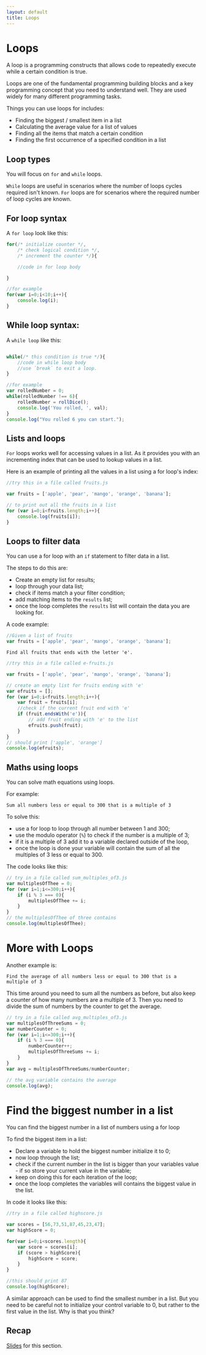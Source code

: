 ```yaml
---
layout: default
title: Loops
---
```

# Loops

A loop is a programming constructs that allows code to repeatedly execute while a certain condition is true.

Loops are one of the fundamental programming building blocks and a key programming concept that you need to understand well. They are used widely for many different programming tasks.

Things you can use loops for includes:

* Finding the biggest / smallest item in a list
* Calculating the average value for a list of values
* Finding all the items that match a certain condition
* Finding the first occurrence of a specified condition in a list

## Loop types

You will focus on `for` and `while` loops.

`While` loops are useful in scenarios where the number of loops cycles required isn't known. `For` loops are for scenarios where the required number of loop cycles are known.

## For loop syntax

A `for loop` look like this:

```javascript
for(/* initialize counter */,
    /* check logical condition */,
    /* increment the counter */){

    //code in for loop body

}

//for example
for(var i=0;i<10;i++){
    console.log(i);
}

```

## While loop syntax:

A `while loop` like this:

```javascript

while(/* this condition is true */){
    //code in while loop body
    //use `break` to exit a loop.
}

//for example
var rolledNumber = 0;
while(rolledNumber !== 6){
    rolledNumber = rollDice();
    console.log('You rolled, ', val);
}
console.log("You rolled 6 you can start.");

```

## Lists and loops

`For` loops works well for accessing values in a list. As it provides you with an incrementing index that can be used to lookup values in a list.

Here is an example of printing all the values in a list using a for loop's index:

```javascript
//try this in a file called fruits.js

var fruits = ['apple', 'pear', 'mango', 'orange', 'banana'];

// to print out all the fruits in a list
for (var i=0;i<fruits.length;i++){
    console.log(fruits[i]);
}

```

## Loops to filter data

You can use a for loop with an `if` statement to filter data in a list.  

The steps to do this are:

* Create an empty list for results;
* loop through your data list;
* check if items match a your filter condition;
* add matching items to the `results` list;
* once the loop completes the `results` list will contain the data you are looking for.

A code example:

```javascript
//Given a list of fruits
var fruits = ['apple', 'pear', 'mango', 'orange', 'banana'];
```

`Find all fruits that ends with the letter 'e'.`

```javascript
//try this in a file called e-fruits.js

var fruits = ['apple', 'pear', 'mango', 'orange', 'banana'];

// create an empty list for fruits ending with 'e'
var efruits = [];
for (var i=0;i<fruits.length;i++){
    var fruit = fruits[i];
    //check if the current fruit end with 'e'    
    if (fruit.endsWith('e')){
        // add fruit ending with 'e' to the list
        efruits.push(fruit);
    }
}
// should print ['apple', 'orange']
console.log(efruits);
```

## Maths using loops

You can solve math equations using loops.

For example:

`Sum all numbers less or equal to 300 that is a multiple of 3`

To solve this:

* use a for loop to loop through all number between 1 and 300;
* use the modulo operator (`%`) to check if the number is a multiple of 3;
* if it is a multiple of 3 add it to a variable declared outside of the loop,
* once the loop is done your variable will contain the sum of all the multiples of 3 less or equal to 300.

The code looks like this:

```javascript
// try in a file called sum_multiples_of3.js
var multiplesOfThee = 0;
for (var i=1;i<=300;i++){
    if (i % 3 === 0){
        multiplesOfThee += i;
    }
}
// the multiplesOfThee of three contains
console.log(multiplesOfThee);
```

# More with Loops

Another example is:

`Find the average of all numbers less or equal to 300 that is a multiple of 3`

This time around you need to sum all the numbers as before, but also keep a counter of how many numbers are a multiple of 3. Then you need to divide the sum of numbers by the counter to get the average.  

```javascript
// try in a file called avg_multiples_of3.js
var multiplesOfThreeSums = 0;
var numberCounter = 0;
for (var i=1;i<=300;i++){
    if (i % 3 === 0){
        numberCounter++;
        multiplesOfThreeSums += i;
    }
}
var avg = multiplesOfThreeSums/numberCounter;

// the avg variable contains the average
console.log(avg);
```

# Find the biggest number in a list

You can find the biggest number in a list of numbers using a for loop

To find the biggest item in a list:

* Declare a variable to hold the biggest number initialize it to 0;
* now loop through the list;
* check if the current number in the list is bigger than your variables value - if so store your current value in the variable;
* keep on doing this for each iteration of the loop;
* once the loop completes the variables will contains the biggest value in the list.

In code it looks like this:

```javascript
//try in a file called highscore.js

var scores = [56,73,51,87,45,23,47];
var highScore = 0;

for(var i=0;i<scores.length){
    var score = scores[i];
    if (score > highScore){
        highScore = score;
    }
}

//this should print 87
console.log(highScore);

```

A similar approach can be used to find the smallest number in a list. But you need to be careful not to initialize your control variable to 0, but rather to the first value in the list. Why is that you think?

## Recap

[Slides](../slides/loops.html) for this section.

